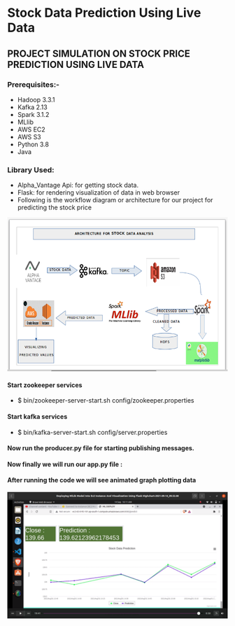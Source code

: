 # Stock Data Prediction Using Live Data

## PROJECT SIMULATION ON STOCK PRICE PREDICTION USING LIVE DATA

### Prerequisites:-

* Hadoop 3.3.1
* Kafka 2.13
* Spark 3.1.2
* MLlib
* AWS EC2
* AWS S3
* Python 3.8
* Java

### Library Used:

* Alpha_Vantage Api: for getting  stock data.
* Flask: for rendering visualization of data in web browser
* Following is the workflow diagram or architecture for our project for predicting the stock price

![myimage-alt-tag](https://github.com/Nomercy-ops/Stock_Data_Prediction/blob/Stock_Data_Prediction_Using_Live_Data/Stock_Data_Prediction_Of_Live_Data/architecture.png?raw=true)

#### Start zookeeper services
* $ bin/zookeeper-server-start.sh config/zookeeper.properties

#### Start kafka services 
* $  bin/kafka-server-start.sh config/server.properties

#### Now  run the producer.py file for starting publishing messages.

#### Now finally we will run our app.py file :


#### After running the code we will see animated graph plotting data

![myimage-alt-tag](https://github.com/Nomercy-ops/Stock_Data_Prediction/blob/Stock_Data_Prediction_Using_Live_Data/Stock_Data_Prediction_Of_Live_Data/Output.png?raw=true)



